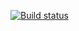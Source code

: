 [![Build status](https://ci.appveyor.com/api/projects/status/ssytwxbqfflhsvl2?svg=true)](https://ci.appveyor.com/project/SvetlanaKh-1/postmanecho)